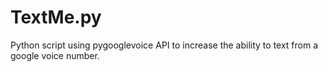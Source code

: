 TextMe.py
=====================================
Python script using pygooglevoice API to increase the ability to text from a google voice number.